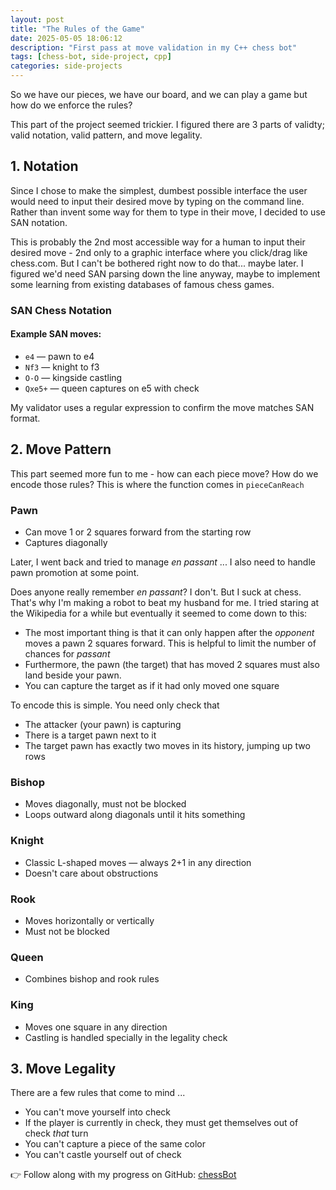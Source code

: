 ```yaml
---
layout: post
title: "The Rules of the Game"
date: 2025-05-05 18:06:12
description: "First pass at move validation in my C++ chess bot"
tags: [chess-bot, side-project, cpp]
categories: side-projects
---
```


So we have our pieces, we have our board, and we can play a game but how do we enforce the rules?

This part of the project seemed trickier. I figured there are 3 parts of validty; valid notation, valid pattern, and move legality.

## 1. Notation

Since I chose to make the simplest, dumbest possible interface the user would need to input their desired move by typing on the command line. Rather than invent some way for them to type in their move, I decided to use SAN notation.

This is probably the 2nd most accessible way for a human to input their desired move - 2nd only to a graphic interface where you click/drag like chess.com. But I can't be bothered right now to do that... maybe later. I figured we'd need SAN parsing down the line anyway, maybe to implement some learning from existing databases of famous chess games.

### SAN Chess Notation

#### Example SAN moves:

- `e4` — pawn to e4
- `Nf3` — knight to f3
- `O-O` — kingside castling
- `Qxe5+` — queen captures on e5 with check

My validator uses a regular expression to confirm the move matches SAN format.

## 2. Move Pattern

This part seemed more fun to me - how can each piece move? How do we encode those rules? This is where the function comes in `pieceCanReach`

### Pawn

- Can move 1 or 2 squares forward from the starting row
- Captures diagonally

Later, I went back and tried to manage _en passant_ ... I also need to handle pawn promotion at some point.

Does anyone really remember _en passant_? I don't. But I suck at chess. That's why I'm making a robot to beat my husband for me. I tried staring at the Wikipedia for a while but eventually it seemed to come down to this:

- The most important thing is that it can only happen after the _opponent_ moves a pawn 2 squares forward. This is helpful to limit the number of chances for _passant_
- Furthermore, the pawn (the target) that has moved 2 squares must also land beside your pawn.
- You can capture the target as if it had only moved one square

To encode this is simple. You need only check that

- The attacker (your pawn) is capturing
- There is a target pawn next to it
- The target pawn has exactly two moves in its history, jumping up two rows

### Bishop

- Moves diagonally, must not be blocked
- Loops outward along diagonals until it hits something

### Knight

- Classic L-shaped moves — always 2+1 in any direction
- Doesn't care about obstructions

### Rook

- Moves horizontally or vertically
- Must not be blocked

### Queen

- Combines bishop and rook rules

### King

- Moves one square in any direction
- Castling is handled specially in the legality check

## 3. Move Legality

There are a few rules that come to mind ...

- You can't move yourself into check
- If the player is currently in check, they must get themselves out of check _that_ turn
- You can't capture a piece of the same color
- You can't castle yourself out of check

👉 Follow along with my progress on GitHub: [chessBot](https://github.com/suchkristenwow/chessBot)
